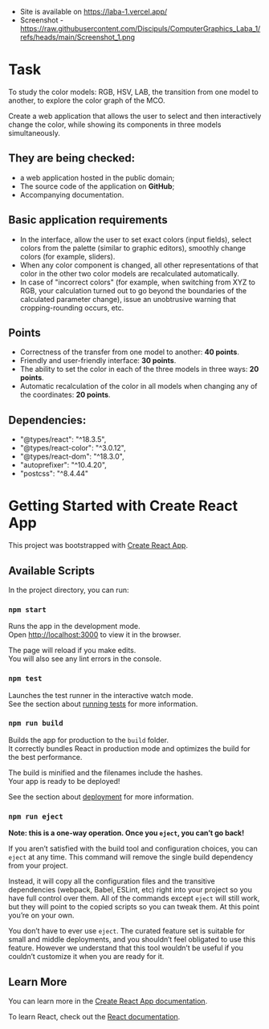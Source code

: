 - Site is available on https://laba-1.vercel.app/
- Screenshot - https://raw.githubusercontent.com/Discipuls/ComputerGraphics_Laba_1/refs/heads/main/Screenshot_1.png

# Task

To study the color models: RGB, HSV, LAB, the transition from one model to another, to explore the color graph of the MCO.

Create a web application that allows the user to select and then interactively change the color, while showing its components in three models simultaneously.

## They are being checked:

- a web application hosted in the public domain;
- The source code of the application on **GitHub**;
- Accompanying documentation.

## Basic application requirements

- In the interface, allow the user to set exact colors (input fields), select colors from the palette (similar to graphic editors), smoothly change colors (for example, sliders).
- When any color component is changed, all other representations of that color in the other two color models are recalculated automatically.
- In case of "incorrect colors" (for example, when switching from XYZ to RGB, your calculation turned out to go beyond the boundaries of the calculated parameter change), issue an unobtrusive warning that cropping-rounding occurs, etc.

## Points

- Correctness of the transfer from one model to another: **40 points**.
- Friendly and user-friendly interface: **30 points**.
- The ability to set the color in each of the three models in three ways: **20 points**.
- Automatic recalculation of the color in all models when changing any of the coordinates: **20 points**.

## Dependencies:
- "@types/react": "^18.3.5",
- "@types/react-color": "^3.0.12",
- "@types/react-dom": "^18.3.0",
- "autoprefixer": "^10.4.20",
- "postcss": "^8.4.44"

# Getting Started with Create React App

This project was bootstrapped with [Create React App](https://github.com/facebook/create-react-app).

## Available Scripts

In the project directory, you can run:

### `npm start`

Runs the app in the development mode.\
Open [http://localhost:3000](http://localhost:3000) to view it in the browser.

The page will reload if you make edits.\
You will also see any lint errors in the console.

### `npm test`

Launches the test runner in the interactive watch mode.\
See the section about [running tests](https://facebook.github.io/create-react-app/docs/running-tests) for more information.

### `npm run build`

Builds the app for production to the `build` folder.\
It correctly bundles React in production mode and optimizes the build for the best performance.

The build is minified and the filenames include the hashes.\
Your app is ready to be deployed!

See the section about [deployment](https://facebook.github.io/create-react-app/docs/deployment) for more information.

### `npm run eject`

**Note: this is a one-way operation. Once you `eject`, you can’t go back!**

If you aren’t satisfied with the build tool and configuration choices, you can `eject` at any time. This command will remove the single build dependency from your project.

Instead, it will copy all the configuration files and the transitive dependencies (webpack, Babel, ESLint, etc) right into your project so you have full control over them. All of the commands except `eject` will still work, but they will point to the copied scripts so you can tweak them. At this point you’re on your own.

You don’t have to ever use `eject`. The curated feature set is suitable for small and middle deployments, and you shouldn’t feel obligated to use this feature. However we understand that this tool wouldn’t be useful if you couldn’t customize it when you are ready for it.

## Learn More

You can learn more in the [Create React App documentation](https://facebook.github.io/create-react-app/docs/getting-started).

To learn React, check out the [React documentation](https://reactjs.org/).
